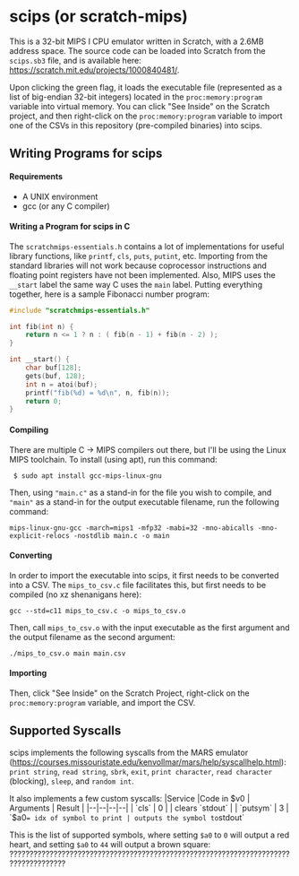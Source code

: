 # scips (or scratch-mips)

This is a 32-bit MIPS I CPU emulator written in Scratch, with a 2.6MB address space. The source code can be loaded into Scratch from the `scips.sb3` file, and is available here: https://scratch.mit.edu/projects/1000840481/.

Upon clicking the green flag, it loads the executable file (represented as a list of big-endian 32-bit integers) located in the `proc:memory:program` variable into virtual memory. You can click "See Inside" on the Scratch project, and then right-click on the `proc:memory:program` variable to import one of the CSVs in this repository (pre-compiled binaries) into scips.

## Writing Programs for scips
#### Requirements
 - A UNIX environment
 - gcc (or any C compiler)

#### Writing a Program for scips in C
The `scratchmips-essentials.h` contains a lot of implementations for useful library functions, like `printf`, `cls`, `puts`, `putint`, etc. Importing from the standard libraries will not work because coprocessor instructions and floating point registers have not been implemented. Also, MIPS uses the `__start` label the same way C uses the `main` label. Putting everything together, here is a sample Fibonacci number program:

```c
#include "scratchmips-essentials.h"

int fib(int n) {
    return n <= 1 ? n : ( fib(n - 1) + fib(n - 2) );
}

int __start() {
    char buf[128];
    gets(buf, 128);
    int n = atoi(buf);
    printf("fib(%d) = %d\n", n, fib(n));
    return 0;
}
```

#### Compiling
There are multiple C -> MIPS compilers out there, but I'll be using the Linux MIPS toolchain. To install (using apt), run this command:

` $ sudo apt install gcc-mips-linux-gnu`

Then, using `"main.c"` as a stand-in for the file you wish to compile, and `"main"` as a stand-in for the output executable filename, run the following command:

`mips-linux-gnu-gcc -march=mips1 -mfp32 -mabi=32 -mno-abicalls -mno-explicit-relocs -nostdlib main.c -o main`

#### Converting

In order to import the executable into scips, it first needs to be converted into a CSV. The `mips_to_csv.c` file facilitates this, but first needs to be compiled (no xz shenanigans here):

`gcc --std=c11 mips_to_csv.c -o mips_to_csv.o`

Then, call `mips_to_csv.o` with the input executable as the first argument and the output filename as the second argument:

`./mips_to_csv.o main main.csv`

#### Importing 

Then, click "See Inside" on the Scratch Project, right-click on the `proc:memory:program` variable, and import the CSV.

## Supported Syscalls

scips implements the following syscalls from the MARS emulator (https://courses.missouristate.edu/kenvollmar/mars/help/syscallhelp.html): `print string`, `read string`, `sbrk`, `exit`, `print character`, `read character` (blocking), `sleep`, and `random int`.

It also implements a few custom syscalls:
|Service |Code in $v0  | Arguments | Result |
|--|--|--|--|
| `cls` | 0 | | clears `stdout` | 
| `putsym` | 3 | `$a0` = idx of symbol to print | outputs the symbol to `stdout`

This is the list of supported symbols, where setting `$a0` to `0` will output a red heart, and setting `$a0` to `44` will output a brown square: ????????????????????????????????????????????????????????????????????????????????????



